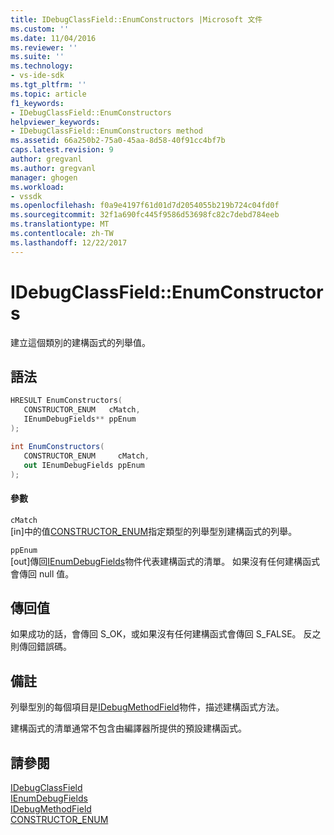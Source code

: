 ```yaml
---
title: IDebugClassField::EnumConstructors |Microsoft 文件
ms.custom: ''
ms.date: 11/04/2016
ms.reviewer: ''
ms.suite: ''
ms.technology:
- vs-ide-sdk
ms.tgt_pltfrm: ''
ms.topic: article
f1_keywords:
- IDebugClassField::EnumConstructors
helpviewer_keywords:
- IDebugClassField::EnumConstructors method
ms.assetid: 66a250b2-75a0-45aa-8d58-40f91cc4bf7b
caps.latest.revision: 9
author: gregvanl
ms.author: gregvanl
manager: ghogen
ms.workload:
- vssdk
ms.openlocfilehash: f0a9e4197f61d01d7d2054055b219b724c04fd0f
ms.sourcegitcommit: 32f1a690fc445f9586d53698fc82c7debd784eeb
ms.translationtype: MT
ms.contentlocale: zh-TW
ms.lasthandoff: 12/22/2017
---
```

# <a name="idebugclassfieldenumconstructors"></a>IDebugClassField::EnumConstructors
建立這個類別的建構函式的列舉值。  
  
## <a name="syntax"></a>語法  
  
```cpp  
HRESULT EnumConstructors(   
   CONSTRUCTOR_ENUM   cMatch,  
   IEnumDebugFields** ppEnum  
);  
```  
  
```csharp  
int EnumConstructors(  
   CONSTRUCTOR_ENUM     cMatch,   
   out IEnumDebugFields ppEnum  
);  
```  
  
#### <a name="parameters"></a>參數  
 `cMatch`  
 [in]中的值[CONSTRUCTOR_ENUM](../../../extensibility/debugger/reference/constructor-enum.md)指定類型的列舉型別建構函式的列舉。  
  
 `ppEnum`  
 [out]傳回[IEnumDebugFields](../../../extensibility/debugger/reference/ienumdebugfields.md)物件代表建構函式的清單。 如果沒有任何建構函式會傳回 null 值。  
  
## <a name="return-value"></a>傳回值  
 如果成功的話，會傳回 S_OK，或如果沒有任何建構函式會傳回 S_FALSE。 反之則傳回錯誤碼。  
  
## <a name="remarks"></a>備註  
 列舉型別的每個項目是[IDebugMethodField](../../../extensibility/debugger/reference/idebugmethodfield.md)物件，描述建構函式方法。  
  
 建構函式的清單通常不包含由編譯器所提供的預設建構函式。  
  
## <a name="see-also"></a>請參閱  
 [IDebugClassField](../../../extensibility/debugger/reference/idebugclassfield.md)   
 [IEnumDebugFields](../../../extensibility/debugger/reference/ienumdebugfields.md)   
 [IDebugMethodField](../../../extensibility/debugger/reference/idebugmethodfield.md)   
 [CONSTRUCTOR_ENUM](../../../extensibility/debugger/reference/constructor-enum.md)